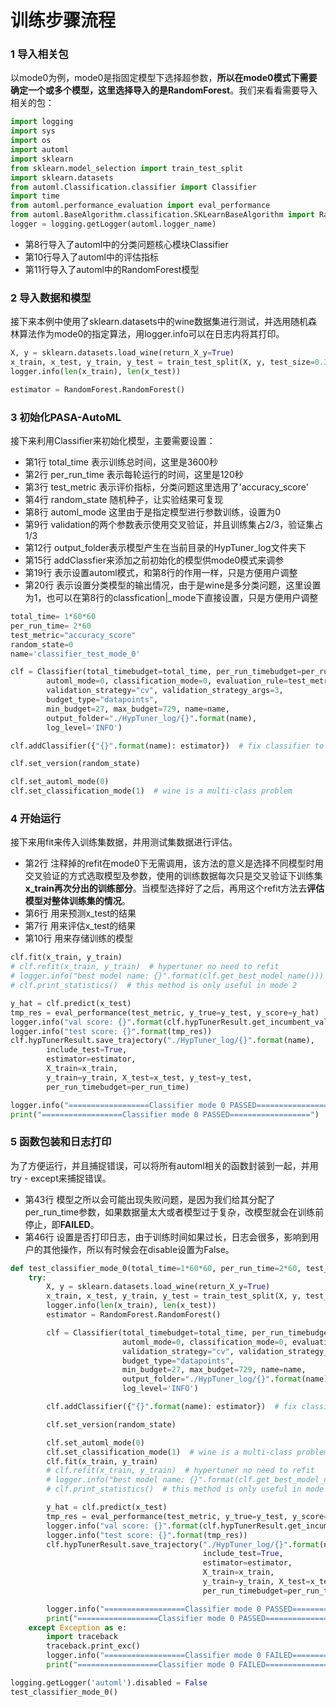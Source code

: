 # 训练步骤流程

### 1 导入相关包

以mode0为例，mode0是指固定模型下选择超参数，**所以在mode0模式下需要确定一个或多个模型，这里选择导入的是RandomForest**。我们来看看需要导入相关的包：

```python
import logging
import sys
import os
import automl
import sklearn
from sklearn.model_selection import train_test_split
import sklearn.datasets
from automl.Classification.classifier import Classifier
import time
from automl.performance_evaluation import eval_performance
from automl.BaseAlgorithm.classification.SKLearnBaseAlgorithm import RandomForest
logger = logging.getLogger(automl.logger_name)
```

* 第8行导入了automl中的分类问题核心模块Classifier
* 第10行导入了automl中的评估指标
* 第11行导入了automl中的RandomForest模型

### 2 导入数据和模型

接下来本例中使用了sklearn.datasets中的wine数据集进行测试，并选用随机森林算法作为mode0的指定算法，用logger.info可以在日志内将其打印。

```python
X, y = sklearn.datasets.load_wine(return_X_y=True)
x_train, x_test, y_train, y_test = train_test_split(X, y, test_size=0.33, random_state=42)
logger.info(len(x_train), len(x_test))

estimator = RandomForest.RandomForest()
```

### 3 初始化PASA-AutoML

接下来利用Classifier来初始化模型，主要需要设置：

* 第1行 total\_time 表示训练总时间，这里是3600秒
* 第2行 per\_run\_time 表示每轮运行的时间，这里是120秒
* 第3行 test\_metric 表示评价指标，分类问题这里选用了'accuracy\_score'
* 第4行 random\_state 随机种子，让实验结果可复现
* 第8行 automl\_mode 这里由于是指定模型进行参数训练，设置为0
* 第9行 validation的两个参数表示使用交叉验证，并且训练集占2/3，验证集占1/3
* 第12行 output\_folder表示模型产生在当前目录的HypTuner\_log文件夹下
* 第15行 addClassfier来添加之前初始化的模型供mode0模式来调参
* 第19行 表示设置automl模式，和第8行的作用一样，只是方便用户调整
* 第20行 表示设置分类模型的输出情况，由于是wine是多分类问题，这里设置为1，也可以在第8行的classfication\|\_mode下直接设置，只是方便用户调整

```python
total_time= 1*60*60
per_run_time= 2*60
test_metric="accuracy_score"
random_state=0
name='classifier_test_mode_0'

clf = Classifier(total_timebudget=total_time, per_run_timebudget=per_run_time,
        automl_mode=0, classification_mode=0, evaluation_rule=test_metric,
        validation_strategy="cv", validation_strategy_args=3,
        budget_type="datapoints",
        min_budget=27, max_budget=729, name=name,
        output_folder="./HypTuner_log/{}".format(name),
        log_level='INFO')

clf.addClassifier({"{}".format(name): estimator})  # fix classifier to tune its hyperparameter

clf.set_version(random_state)

clf.set_automl_mode(0)
clf.set_classification_mode(1)  # wine is a multi-class problem

```

### 4 开始运行

接下来用fit来传入训练集数据，并用测试集数据进行评估。

* 第2行 注释掉的refit在mode0下无需调用，该方法的意义是选择不同模型时用交叉验证的方式选取模型及参数，使用的训练数据每次只是交叉验证下训练集**x\_train再次分出的训练部分**。当模型选择好了之后，再用这个refit方法去**评估模型对整体训练集的情况**。
* 第6行 用来预测x\_test的结果
* 第7行 用来评估x\_test的结果
* 第10行 用来存储训练的模型

```python
clf.fit(x_train, y_train)
# clf.refit(x_train, y_train)  # hypertuner no need to refit
# logger.info("best model name: {}".format(clf.get_best_model_name()))
# clf.print_statistics()  # this method is only useful in mode 2

y_hat = clf.predict(x_test)
tmp_res = eval_performance(test_metric, y_true=y_test, y_score=y_hat)
logger.info("val score: {}".format(clf.hypTunerResult.get_incumbent_val_score()))
logger.info("test score: {}".format(tmp_res))
clf.hypTunerResult.save_trajectory("./HypTuner_log/{}".format(name),
        include_test=True,
        estimator=estimator,
        X_train=x_train,
        y_train=y_train, X_test=x_test, y_test=y_test,
        per_run_timebudget=per_run_time)

logger.info("==================Classifier mode 0 PASSED==================")
print("==================Classifier mode 0 PASSED==================")
```

### 5 函数包装和日志打印

为了方便运行，并且捕捉错误，可以将所有automl相关的函数封装到一起，并用try - except来捕捉错误。

* 第43行 模型之所以会可能出现失败问题，是因为我们给其分配了per\_run\_time参数，如果数据量太大或者模型过于复杂，改模型就会在训练前停止，即**FAILED**。
* 第46行 设置是否打印日志，由于训练时间如果过长，日志会很多，影响到用户的其他操作，所以有时候会在disable设置为False。

```python
def test_classifier_mode_0(total_time=1*60*60, per_run_time=2*60, test_metric="accuracy_score", random_state=0, name='classifier_test_mode_0'):
    try:
        X, y = sklearn.datasets.load_wine(return_X_y=True)
        x_train, x_test, y_train, y_test = train_test_split(X, y, test_size=0.33, random_state=42)
        logger.info(len(x_train), len(x_test))
        estimator = RandomForest.RandomForest()

        clf = Classifier(total_timebudget=total_time, per_run_timebudget=per_run_time,
                         automl_mode=0, classification_mode=0, evaluation_rule=test_metric,
                         validation_strategy="cv", validation_strategy_args=3,
                         budget_type="datapoints",
                         min_budget=27, max_budget=729, name=name,
                         output_folder="./HypTuner_log/{}".format(name),
                         log_level='INFO')

        clf.addClassifier({"{}".format(name): estimator})  # fix classifier to tune its hyperparameter

        clf.set_version(random_state)

        clf.set_automl_mode(0)
        clf.set_classification_mode(1)  # wine is a multi-class problem
        clf.fit(x_train, y_train)
        # clf.refit(x_train, y_train)  # hypertuner no need to refit
        # logger.info("best model name: {}".format(clf.get_best_model_name()))
        # clf.print_statistics()  # this method is only useful in mode 2

        y_hat = clf.predict(x_test)
        tmp_res = eval_performance(test_metric, y_true=y_test, y_score=y_hat)
        logger.info("val score: {}".format(clf.hypTunerResult.get_incumbent_val_score()))
        logger.info("test score: {}".format(tmp_res))
        clf.hypTunerResult.save_trajectory("./HypTuner_log/{}".format(name),
                                           include_test=True,
                                           estimator=estimator,
                                           X_train=x_train,
                                           y_train=y_train, X_test=x_test, y_test=y_test,
                                           per_run_timebudget=per_run_time)

        logger.info("==================Classifier mode 0 PASSED==================")
        print("==================Classifier mode 0 PASSED==================")
    except Exception as e:
        import traceback
        traceback.print_exc()
        logger.info("==================Classifier mode 0 FAILED==================")
        print("==================Classifier mode 0 FAILED==================")

logging.getLogger('automl').disabled = False
test_classifier_mode_0()
```


